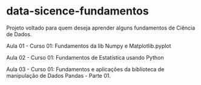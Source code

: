 # data-sicence-fundamentos

Projeto voltado para quem deseja aprender alguns fundamentos de Ciência de Dados.

Aula 01 - Curso 01:
Fundamentos da lib Numpy e Matplotlib.pyplot

Aula 02 - Curso 01:
Fundamentos de Estatística usando Python

Aula 03 - Curso 01:
Fundamentos e aplicações da biblioteca de manipulação de Dados Pandas - Parte 01.
